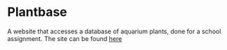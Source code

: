 # Plantbase
A website that accesses a database of aquarium plants, done for a school assignment. 
The site can be found <a href="http://15.222.122.223/~Hannah1117055/plantbase/">here</a>
